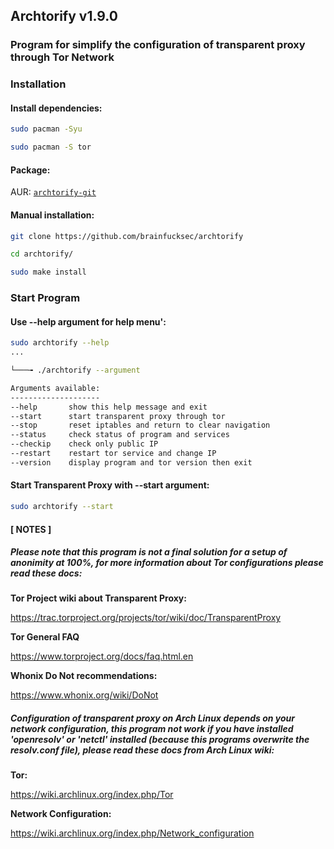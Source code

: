 ## Archtorify v1.9.0

### Program for simplify the configuration of transparent proxy through Tor Network




### Installation

#### Install dependencies:
```bash
sudo pacman -Syu

sudo pacman -S tor
```

#### Package:

AUR: [`archtorify-git`](https://aur.archlinux.org/packages/archtorify-git)


#### Manual installation:
```bash
git clone https://github.com/brainfucksec/archtorify

cd archtorify/

sudo make install
```




### Start Program

#### Use --help argument for help menu':
```bash
sudo archtorify --help
...

└───╼ ./archtorify --argument

Arguments available:
--------------------
--help       show this help message and exit
--start      start transparent proxy through tor
--stop       reset iptables and return to clear navigation
--status     check status of program and services
--checkip    check only public IP
--restart    restart tor service and change IP
--version    display program and tor version then exit
```


#### Start Transparent Proxy with --start argument:
```bash
sudo archtorify --start
```




#### [ NOTES ]

##### Please note that this program is not a final solution for a setup of anonimity at 100%, for more information about Tor configurations please read these docs:

**Tor Project wiki about Transparent Proxy:**

https://trac.torproject.org/projects/tor/wiki/doc/TransparentProxy


**Tor General FAQ**

https://www.torproject.org/docs/faq.html.en


**Whonix Do Not recommendations:**

https://www.whonix.org/wiki/DoNot




##### Configuration of transparent proxy on Arch Linux depends on your network configuration, this program not work if you have installed 'openresolv' or 'netctl' installed (because this programs overwrite the resolv.conf file), please read these docs from Arch Linux wiki:

**Tor:**

https://wiki.archlinux.org/index.php/Tor

**Network Configuration:**

https://wiki.archlinux.org/index.php/Network_configuration
